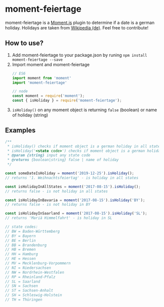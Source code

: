 # moment-feiertage
moment-feiertage is a [Moment.js](http://momentjs.com/) plugin to determine if a date is a german holiday. Holidays are taken from [Wikipedia (de)](https://de.wikipedia.org/wiki/Gesetzliche_Feiertage_in_Deutschland). Feel free to contribute!

## How to use?
1. Add moment-feiertage to your package.json by runing `npm install moment-feiertage --save`
2. Import moment and moment-feiertage
    ```javascript
    // ES6
    import moment from 'moment'
    import 'moment-feiertage'

    // node
    const moment = require('moment');
    const { isHoliday } = require('moment-feiertage');
    ````
3. `isHoliday()` on any moment object is returning `false` (boolean) or name of holiday (string)

## Examples
```javascript
/**
 * isHoliday() checks if moment object is a german holiday in all states.
 * isHoliday('<state code>') checks if moment object is a german holiday in specific state)
 * @param {string} input any state code
 * @returns {boolean|string} false | name of holiday
 */

const someDateIsHoliday = moment('2019-12-25').isHoliday();
// returns '1. Weihnachtsfeiertag' - is holiday in all states

const isHolidayInAllStates = moment('2017-08-15').isHoliday();
// returns false - is not holiday in all states

const isHolidayInBavaria = moment('2017-08-15').isHoliday('BY');
// returns false - is not holiday in BY

const isHolidayInSaarland = moment('2017-08-15').isHoliday('SL');
// returns 'Mariä Himmelfahrt' - is holiday in SL

// state codes:
// BW = Baden-Württemberg
// BY = Bayern
// BE = Berlin
// BB = Brandenburg
// HB = Bremen
// HH = Hamburg
// HE = Hessen
// MV = Mecklenburg-Vorpommern
// NI = Niedersachsen
// NW = Nordrhein-Westfalen
// RP = Rheinland-Pfalz
// SL = Saarland
// SN = Sachsen
// ST = Sachsen-Anhalt
// SH = Schleswig-Holstein
// TH = Thüringen
```
